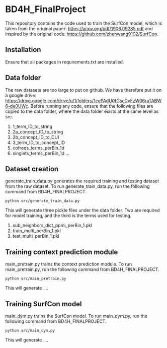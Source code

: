 # BD4H_FinalProject

This repository contains the code used to train the SurfCon model, which is taken from the original paper: https://arxiv.org/pdf/1906.09285.pdf and inspired by the original code: https://github.com/zhenwang9102/SurfCon.

## Installation

Ensure that all packages in requirements.txt are installed.

## Data folder

The raw datasets are too large to put on github. We have therefore put it on a google drive: https://drive.google.com/drive/u/1/folders/1cgPAdU0fCseDvFzW06raTABW6-de0UWc. Before running any code, ensure that the following files are copied to the data folder, where the data folder exists at the same level as src.

1. 1_term_ID_to_string
2. 2a_concept_ID_to_string
3. 2b_concept_ID_to_CUI
4. 3_term_ID_to_concept_ID
5. cofreqs_terms_perBin_1d
6. singlets_terms_perBin_1d
   ...

## Dataset creation

generate_train_data.py generates the required training and testing dataset from the raw dataset. To run generate_train_data.py, run the following command from BD4H_FINALPROJECT.

```
python src/generate_train_data.py
```

This will generate three pickle files under the data folder. Two are required for model training, and the third is the terms used for testing.

1. sub_neighbors_dict_ppmi_perBin_1.pkl
2. train_multi_perBin_1.pkl
3. test_multi_perBin_1.pkl

## Training context prediction module

main_pretrain.py trains the context prediction module. To run main_pretrain.py, run the following command from BD4H_FINALPROJECT.

```
python src/main_pretrain.py
```

This will generate ....

## Training SurfCon model

main_dym.py trains the SurfCon model. To run main_dym.py, run the following command from BD4H_FINALPROJECT.

```
python src/main_dym.py
```

This will generate ....
